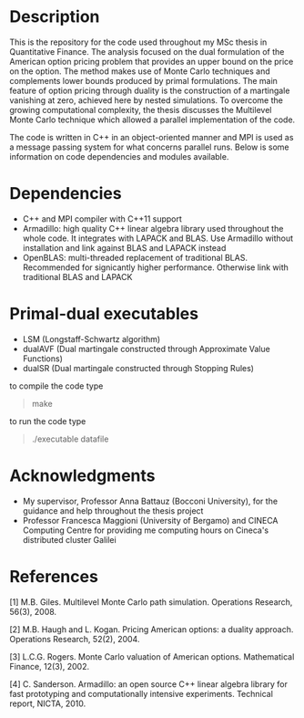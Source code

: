 Description
===========
This is the repository for the code used throughout my MSc thesis in Quantitative Finance. The analysis focused on the dual formulation of the American option pricing problem that provides an upper bound on the price on the option. The method makes use of Monte Carlo techniques and complements lower bounds produced by primal formulations. The main feature of option pricing through duality is the construction of a martingale vanishing at zero, achieved here by nested simulations. To overcome the growing computational complexity, the thesis discusses the Multilevel Monte Carlo technique which allowed a parallel implementation of the code.

The code is written in C++ in an object-oriented manner and MPI is used as a message passing system for what concerns parallel runs. Below is some information on code dependencies and modules available.

Dependencies
===========
* C++ and MPI compiler with C++11 support
* Armadillo: high quality C++ linear algebra library used throughout the whole code. It integrates with LAPACK and BLAS. Use Armadillo without installation and link against BLAS and LAPACK instead
* OpenBLAS: multi-threaded replacement of traditional BLAS. Recommended for signicantly higher performance. Otherwise link with traditional BLAS and LAPACK

Primal-dual executables
===========
* LSM (Longstaff-Schwartz algorithm)
* dualAVF (Dual martingale constructed through Approximate Value Functions)
* dualSR (Dual martingale constructed through Stopping Rules)

to compile the code type

>make

to run the code type

>./executable datafile

Acknowledgments
===========
* My supervisor, Professor Anna Battauz (Bocconi University), for the guidance and help throughout the thesis project
* Professor Francesca Maggioni (University of Bergamo) and CINECA Computing Centre for providing me computing hours on Cineca's distributed cluster Galilei

References
===========
[1] M.B. Giles. Multilevel Monte Carlo path simulation. Operations Research, 56(3),
2008.

[2] M.B. Haugh and L. Kogan. Pricing American options: a duality approach. Operations
Research, 52(2), 2004.

[3] L.C.G. Rogers. Monte Carlo valuation of American options. Mathematical Finance,
12(3), 2002.

[4] C. Sanderson. Armadillo: an open source C++ linear algebra library for fast prototyping
and computationally intensive experiments. Technical report, NICTA, 2010.
